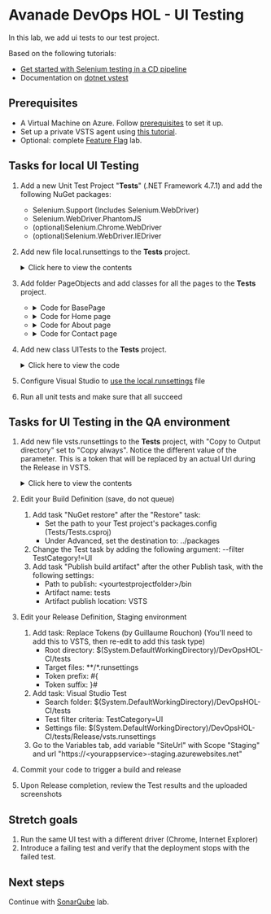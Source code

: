 # Avanade DevOps HOL - UI Testing

In this lab, we add ui tests to our test project.

Based on the following tutorials:

- [Get started with Selenium testing in a CD pipeline](https://docs.microsoft.com/en-us/vsts/build-release/test/continuous-test-selenium)
- Documentation on [dotnet vstest](https://docs.microsoft.com/en-us/dotnet/core/tools/dotnet-vstest)

## Prerequisites

- A Virtual Machine on Azure. Follow [prerequisites](../getting-started/README.md) to set it up.
- Set up a private VSTS agent using [this tutorial](../private-agent/README.md).
- Optional: complete [Feature Flag](../feature-flag/README.md) lab.

## Tasks for local UI Testing

1. Add a new Unit Test Project "**Tests**" (.NET Framework 4.7.1) and add the following NuGet packages:
   - Selenium.Support (Includes Selenium.WebDriver)
   - Selenium.WebDriver.PhantomJS
   - (optional)Selenium.Chrome.WebDriver
   - (optional)Selenium.WebDriver.IEDriver

1. Add new file local.runsettings to the **Tests** project.
    <details><summary>Click here to view the contents</summary>

    ```xml
    <?xml version="1.0" encoding="utf-8" ?>
    <RunSettings>
        <TestRunParameters>
            <Parameter name="siteUrl" value="http://localhost:<porttoyourlocalwebsite>" />
        </TestRunParameters>
    </RunSettings>
    ```
    </details>

1. Add folder PageObjects and add classes for all the pages to the **Tests** project.
   - <details><summary>Code for BasePage</summary>

        ```csharp
        using OpenQA.Selenium;
        
        abstract class BasePage
        {
            protected readonly IWebDriver Driver;
            protected readonly string BaseUrl;

            protected BasePage(IWebDriver driver, string baseUrl)
            {
                Driver = driver;
                BaseUrl = baseUrl;
            }

            public HomePage GoToHomePage()
            {
                var home = Driver.FindElement(By.LinkText("Home"));
                home.Click();
                return new HomePage(Driver, BaseUrl);
            }

            public AboutPage GoToAboutPage()
            {
                var about = Driver.FindElement(By.LinkText("About"));
                about.Click();
                return new AboutPage(Driver, BaseUrl);
            }

            public ContactPage GoToContactPage()
            {
                var contact = Driver.FindElement(By.LinkText("Contact"));
                contact.Click();
                return new ContactPage(Driver, BaseUrl);
            }
        }
        ```
   </details>

   - <details><summary>Code for Home page</summary>

        ```csharp
        using OpenQA.Selenium;
        
        class HomePage : BasePage
        {
            public HomePage(IWebDriver driver, string baseUrl) : base(driver, baseUrl)
            {
            }

            public string Title { get; set; }

            public void GoToPage()
            {
                Driver.Navigate().GoToUrl($"{BaseUrl}");
            }
        }
        ```
   </details>

   - <details><summary>Code for About page</summary>

        ```csharp
        using OpenQA.Selenium;
        
        class AboutPage : BasePage
        {
            public AboutPage(IWebDriver driver, string baseUrl) : base(driver, baseUrl)
            {
            }

            [FindsBy(How = How.ClassName, Using = "fusion-main-menu-icon")]
            private IWebElement searchIcon;

            public void GoToPage()
            {
                Driver.Navigate().GoToUrl($"{BaseUrl}/Home/About");
            }
        }
        ```
   </details>

   - <details><summary>Code for Contact page</summary>

        ```csharp
        using OpenQA.Selenium;
        
        class ContactPage : BasePage
        {
            public ContactPage(IWebDriver driver, string baseUrl) : base(driver, baseUrl)
            {
            }

            [FindsBy(How = How.ClassName, Using = "fusion-main-menu-icon")]
            private IWebElement searchIcon;

            public void GoToPage()
            {
                Driver.Navigate().GoToUrl($"{BaseUrl}/Home/Contact");
            }
        }
        ```
   </details>


1. Add new class UITests to the **Tests** project.
    <details><summary>Click here to view the code</summary>

    ```csharp
    using Microsoft.VisualStudio.TestTools.UnitTesting;
    using OpenQA.Selenium;
    using OpenQA.Selenium.PhantomJS;
    using OpenQA.Selenium.Remote;
    using System;
    using System.Drawing;
    using System.IO;

    [TestClass]
    public class UITests
    {
        public TestContext TestContext { get; set; }

        private RemoteWebDriver _driver;
        private string _siteUrl;

        [TestInitialize()]
        public void MyTestInitialize()
        {
            if (TestContext.Properties.Contains("siteUrl"))
            {
                _siteUrl = TestContext.Properties["siteUrl"].ToString();
            }

            // PhantomJS
            _driver = new PhantomJSDriver(Directory.GetCurrentDirectory());

            // Chrome
            //var options =new ChromeOptions();
            //options.AddArguments("headless");
            //_driver = new ChromeDriver(Directory.GetCurrentDirectory(),options);

            // Internet Explorer
            //_driver = new InternetExplorerDriver(Directory.GetCurrentDirectory());

            // Shared driver settings
            _driver.Manage().Window.Size = new Size(1920, 1080);
            _driver.Manage().Timeouts().PageLoad = TimeSpan.FromSeconds(10);
        }

        [TestMethod]
        [TestCategory("UI")]
        [Priority(1)]
        [Owner("PhantomJS")]

        public void Test()
        {
            try
            {
                var page = new HomePage(_driver, _siteUrl);
                page.GoToPage();
                SaveAsImage(_driver.GetScreenshot(), "Home.png");
                page.GoToContactPage();
                SaveAsImage(_driver.GetScreenshot(), "Contact.png");
                page.GoToAboutPage();
                SaveAsImage(_driver.GetScreenshot(), "About.png");
               var containerDiv = _driver.FindElement(By.ClassName("body-content"));
               var header = containerDiv.FindElement(By.TagName("h3"));
               Assert.AreEqual("Your application description page.", header.Text);
            }
            catch (NoSuchElementException)
            {
                SaveAsImage(_driver.GetScreenshot(), "Error.png");
                throw;
            }
        }

        [TestCleanup()]
        public void MyTestCleanup()
        {
            _driver.Quit();
        }

        private void SaveAsImage(OpenQA.Selenium.Screenshot screenshot, string name)
        {
            var timestamp = DateTime.UtcNow.ToString("yyyyMMdd-HHmmss.fff");
            var fileName = $"{timestamp} {name}";
            if (File.Exists(fileName)) File.Delete(fileName);

            using (var stream = new FileStream(fileName, FileMode.CreateNew))
            using (var w = new BinaryWriter(stream))
            {
                w.Write(screenshot.AsByteArray);
            }
            TestContext.AddResultFile(Path.Combine(Directory.GetCurrentDirectory(), fileName));
        }
    }
    ```
    </details>

1. Configure Visual Studio to [use the local.runsettings](https://docs.microsoft.com/en-us/visualstudio/test/configure-unit-tests-by-using-a-dot-runsettings-file) file

1. Run all unit tests and make sure that all succeed

## Tasks for UI Testing in the QA environment

1. Add new file vsts.runsettings to the **Tests** project, with "Copy to Output directory" set to "Copy always". Notice the different value of the parameter. This is a token that will be replaced by an actual Url during the Release in VSTS.
    <details><summary>Click here to view the contents</summary>

    ```xml
    <?xml version="1.0" encoding="utf-8" ?>
    <RunSettings>
        <TestRunParameters>
            <Parameter name="siteUrl" value="#{SiteUrl}#" />
        </TestRunParameters>
    </RunSettings>
    ```
    </details>

1. Edit your Build Definition (save, do not queue)
    1. Add task "NuGet restore" after the "Restore" task:
        - Set the path to your Test project's packages.config (Tests/Tests.csproj)
        - Under Advanced, set the destination to: ../packages
    1. Change the Test task by adding the following argument: --filter TestCategory!=UI
    1. Add task "Publish build artifact" after the other Publish task, with the following settings:
        - Path to publish: \<yourtestprojectfolder\>/bin
        - Artifact name: tests
        - Artifact publish location: VSTS

1. Edit your Release Definition, Staging environment
    1. Add task: Replace Tokens (by Guillaume Rouchon) (You'll need to add this to VSTS, then re-edit to add this task type)
        - Root directory: $(System.DefaultWorkingDirectory)/DevOpsHOL-CI/tests
        - Target files: **/*.runsettings
        - Token prefix: #{
        - Token suffix: }#
    1. Add task: Visual Studio Test
        - Search folder: $(System.DefaultWorkingDirectory)/DevOpsHOL-CI/tests
        - Test filter criteria: TestCategory=UI
        - Settings file: $(System.DefaultWorkingDirectory)/DevOpsHOL-CI/tests/Release/vsts.runsettings
    1. Go to the Variables tab, add variable "SiteUrl" with Scope "Staging" and url "https://\<yourappservice\>-staging.azurewebsites.net"

1. Commit your code to trigger a build and release

1. Upon Release completion, review the Test results and the uploaded screenshots

## Stretch goals

1. Run the same UI test with a different driver (Chrome, Internet Explorer)
2. Introduce a failing test and verify that the deployment stops with the failed test.

## Next steps

Continue with [SonarQube](../sonarqube/README.md) lab.

